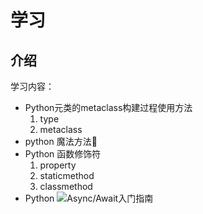# 学习

## 介绍

学习内容：
- Python元类的metaclass构建过程使用方法
    1. type
    2. metaclass
- python 魔法方法
- Python 函数修饰符
    1. property
    2. staticmethod
    3. classmethod
- Python ![Async/Await入门指南](https://zhuanlan.zhihu.com/p/27258289)

